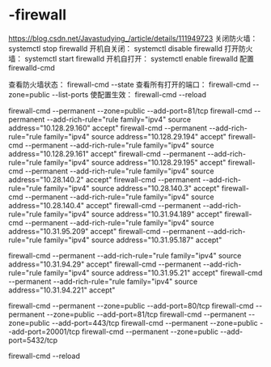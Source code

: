 # -firewall
https://blog.csdn.net/Javastudying_/article/details/111949723
关闭防火墙： systemctl stop firewalld
开机自关闭： systemctl disable firewalld
打开防火墙： systemctl start firewalld
开机自打开： systemctl enable firewalld
配置 firewalld-cmd

查看防火墙状态： firewall-cmd --state
查看所有打开的端口： firewall-cmd --zone=public --list-ports
使配置生效： firewall-cmd --reload 

firewall-cmd --permanent --zone=public --add-port=81/tcp
firewall-cmd --permanent --add-rich-rule="rule family="ipv4" source address="10.128.29.160" accept"
firewall-cmd --permanent --add-rich-rule="rule family="ipv4" source address="10.128.29.194" accept"
firewall-cmd --permanent --add-rich-rule="rule family="ipv4" source address="10.128.29.161" accept"
firewall-cmd --permanent --add-rich-rule="rule family="ipv4" source address="10.128.29.195" accept"
firewall-cmd --permanent --add-rich-rule="rule family="ipv4" source address="10.28.140.2" accept"
firewall-cmd --permanent --add-rich-rule="rule family="ipv4" source address="10.28.140.3" accept"
firewall-cmd --permanent --add-rich-rule="rule family="ipv4" source address="10.28.140.4" accept"
firewall-cmd --permanent --add-rich-rule="rule family="ipv4" source address="10.31.94.189" accept"
firewall-cmd --permanent --add-rich-rule="rule family="ipv4" source address="10.31.95.209" accept"
firewall-cmd --permanent --add-rich-rule="rule family="ipv4" source address="10.31.95.187" accept"

firewall-cmd --permanent --add-rich-rule="rule family="ipv4" source address="10.31.94.29" accept"
firewall-cmd --permanent --add-rich-rule="rule family="ipv4" source address="10.31.95.21" accept"
firewall-cmd --permanent --add-rich-rule="rule family="ipv4" source address="10.31.94.221" accept"

firewall-cmd --permanent --zone=public --add-port=80/tcp
firewall-cmd --permanent --zone=public --add-port=81/tcp
firewall-cmd --permanent --zone=public --add-port=443/tcp
firewall-cmd --permanent --zone=public --add-port=20001/tcp
firewall-cmd --permanent --zone=public --add-port=5432/tcp



firewall-cmd --reload

